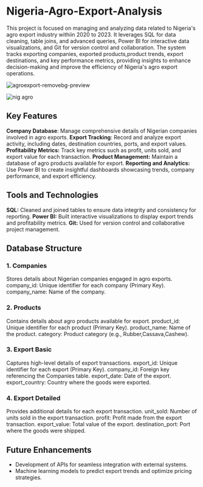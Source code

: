 # Nigeria-Agro-Export-Analysis
This project is focused on managing and analyzing data related to Nigeria's agro export industry withiin 2020 to 2023. It leverages SQL for data cleaning, table joins, and advanced queries, Power BI for interactive data visualizations, and Git for version control and collaboration. The system tracks exporting companies, exported products,product trends, export destinations, and key performance metrics, providing insights to enhance decision-making and improve the efficiency of Nigeria's agro export operations.

![agroexport-removebg-preview](https://github.com/user-attachments/assets/c382fbb6-36d5-4590-a526-a34b1d503cf9)

![nig agro](https://github.com/user-attachments/assets/e134af53-b658-460e-bc2a-b374be31e7c1)

## Key Features
**Company Database**: Manage comprehensive details of Nigerian companies involved in agro exports.
**Export Tracking**: Record and analyze export activity, including dates, destination countries, ports, and export values.
**Profitability Metrics:** Track key metrics such as profit, units sold, and export value for each transaction.
**Product Management:** Maintain a database of agro products available for export.
**Reporting and Analytics:** Use Power BI to create insightful dashboards showcasing trends, company performance, and export efficiency.

## Tools and Technologies
**SQL:** Cleaned and joined tables to ensure data integrity and consistency for reporting.
**Power BI:** Built interactive visualizations to display export trends and profitability metrics.
**Git:** Used for version control and collaborative project management.

## Database Structure
### 1. Companies
Stores details about Nigerian companies engaged in agro exports.
company_id: Unique identifier for each company (Primary Key).
company_name: Name of the company.
### 2. Products
Contains details about agro products available for export.
product_id: Unique identifier for each product (Primary Key).
product_name: Name of the product.
category: Product category (e.g., Rubber,Cassava,Cashew).
### 3. Export Basic
Captures high-level details of export transactions.
export_id: Unique identifier for each export (Primary Key).
company_id: Foreign key referencing the Companies table.
export_date: Date of the export.
export_country: Country where the goods were exported.
### 4. Export Detailed
Provides additional details for each export transaction.
unit_sold: Number of units sold in the export transaction.
profit: Profit made from the export transaction.
export_value: Total value of the export.
destination_port: Port where the goods were shipped.
## Future Enhancements
- Development of APIs for seamless integration with external systems.
- Machine learning models to predict export trends and optimize pricing strategies.

